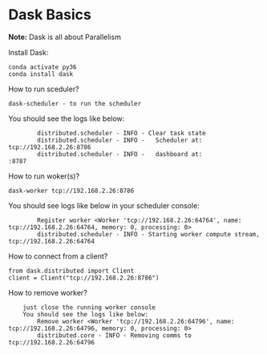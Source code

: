 # Dask Basics

**Note:** Dask is all about Parallelism



Install Dask:
```
conda activate py36
conda install dask
```

How to run sceduler?
```
dask-scheduler - to run the scheduler
```
You should see the logs like below:
```
		distributed.scheduler - INFO - Clear task state
		distributed.scheduler - INFO -   Scheduler at:   tcp://192.168.2.26:8786
		distributed.scheduler - INFO -   dashboard at:                     :8787
```

How to run woker(s)?
```
dask-worker tcp://192.168.2.26:8786
```
You should see logs like below in your scheduler console:
```
		Register worker <Worker 'tcp://192.168.2.26:64764', name: tcp://192.168.2.26:64764, memory: 0, processing: 0>
		distributed.scheduler - INFO - Starting worker compute stream, tcp://192.168.2.26:64764
```

How to connect from a client?
```
from dask.distributed import Client
client = Client("tcp://192.168.2.26:8786")
```

How to remove worker?
```
	just close the running worker console
	You should see the logs like below:
		Remove worker <Worker 'tcp://192.168.2.26:64796', name: tcp://192.168.2.26:64796, memory: 0, processing: 0>
		distributed.core - INFO - Removing comms to tcp://192.168.2.26:64796
```
